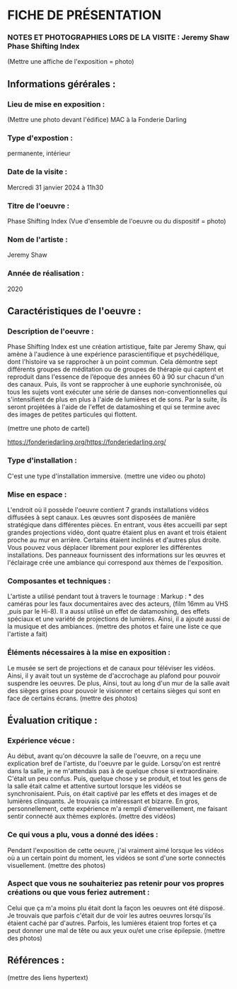 # FICHE DE PRÉSENTATION


### NOTES ET PHOTOGRAPHIES LORS DE LA VISITE : Jeremy Shaw Phase Shifting Index
(Mettre une affiche de l'exposition = photo)


## Informations gérérales :

### Lieu de mise en exposition :
(Mettre une photo devant l'édifice)
MAC à la Fonderie Darling

### Type d'expostion :
permanente, intérieur

### Date de la visite :
Mercredi 31 janvier 2024 à 11h30

### Titre de l'oeuvre :
Phase Shifting Index
(Vue d'ensemble de l'oeuvre ou du dispositif = photo)

### Nom de l'artiste :
Jeremy Shaw

### Année de réalisation :
2020


## Caractéristiques de l'oeuvre :

### Description de l'oeuvre :
Phase Shifting Index est une création artistique, faite par Jeremy Shaw, qui amène à l'audience à une expérience parascientifique et psychédélique, dont l'histoire va se rapprocher à un point commun. Cela démontre sept différents groupes de méditation ou de groupes de thérapie qui captent et reproduit dans l'essence de l’époque des années 60 à 90 sur chacun d'un des canaux. Puis, ils vont se rapprocher à une euphorie synchronisée, où tous les sujets vont exécuter une série de danses non-conventionnelles qui s'intensifient de plus en plus à l'aide de lumières et de sons. Par la suite, ils seront projétées à l'aide de l'effet de datamoshing et qui se termine avec des images de petites particules qui flottent.

(mettre une photo de cartel)

https://fonderiedarling.org/https://fonderiedarling.org/

### Type d'installation :
C'est une type d'installation immersive.
(mettre une video ou photo)

### Mise en espace :
L'endroit où il possède l'oeuvre contient 7 grands installations vidéos diffusées à sept canaux. Les œuvres sont disposées de manière stratégique dans différentes pièces. En entrant, vous êtes accueilli par sept grandes projections vidéo, dont quatre étaient plus en avant et trois étaient proche au mur en arrière. Certains étaient inclinés et d'autres plus droite. Vous pouvez vous déplacer librement pour explorer les différentes installations. Des panneaux fournissent des informations sur les œuvres et l'éclairage crée une ambiance qui correspond aux thèmes de l'exposition.

### Composantes et techniques :
L'artiste a utilisé pendant tout à travers le tournage : 
Markup : * des caméras pour les faux documentaires avec des acteurs, (film 16mm au VHS ,puis par le Hi-8). Il a aussi utilisé un effet de datamoshing, des effets spéciaux et une variété de projections de lumières. Ainsi, il a ajouté aussi de la musique et des ambiances.
(mettre des photos et faire une liste ce que l'artiste a fait)

### Éléments nécessaires à la mise en exposition :
Le musée se sert de projections et de canaux pour téléviser les vidéos. Ainsi, il y avait tout un système de d'accrochage au plafond pour pouvoir suspendre les oeuvres. De plus, Ainsi, tout au long d'un mur de la salle avait des sièges grises pour pouvoir le visionner et certains sièges qui sont en face de certains écrans.
(mettre des photos)


## Évaluation critique :

### Expérience vécue :
Au début, avant qu'on découvre la salle de l'oeuvre, on a reçu une explication bref de l'artiste, du l'oeuvre par le guide. Lorsqu'on est rentré dans la salle, je ne m'attendais pas à de quelque chose si extraordinaire. C'était un peu confus. Puis, quelque chose y se produit, et tout les gens de la salle était calme et attentive surtout lorsque les vidéos se synchronisaient. Puis, on était captivé par les effets et des images et de lumières clinquants. Je trouvais ça intéressant et bizarre. En gros, personnellement, cette expérience m'a rempli d'émerveillement, me faisant sentir connecté aux thèmes explorés.
(mettre des vidéos)

### Ce qui vous a plu, vous a donné des idées :
Pendant l'exposition de cette oeuvre, j'ai vraiment aimé lorsque les vidéos où a un certain point du moment, les vidéos se sont d'une sorte connectés visuellement.
(mettre des photos)

### Aspect que vous ne souhaiteriez pas retenir pour vos propres créations ou que vous feriez autrement :
Celui que ça m'a moins plu était dont la façon les oeuvres ont été disposé. Je trouvais que parfois c'était dur de voir les autres oeuvres lorsqu'ils étaient caché par d'autres. Parfois, les lumières étaient trop fortes et ça peut donner une mal de tête ou aux yeux ou/et une crise épilepsie.
(mettre des photos)

## Références :
(mettre des liens hypertext)

